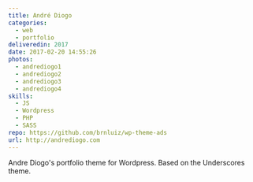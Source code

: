 ```yaml
---
title: André Diogo
categories:
  - web
  - portfolio
deliveredin: 2017
date: 2017-02-20 14:55:26
photos:
  - andrediogo1
  - andrediogo2
  - andrediogo3
  - andrediogo4
skills:
  - JS
  - Wordpress
  - PHP
  - SASS
repo: https://github.com/brnluiz/wp-theme-ads
url: http://andrediogo.com
---
```

Andre Diogo's portfolio theme for Wordpress. Based on the Underscores theme.
